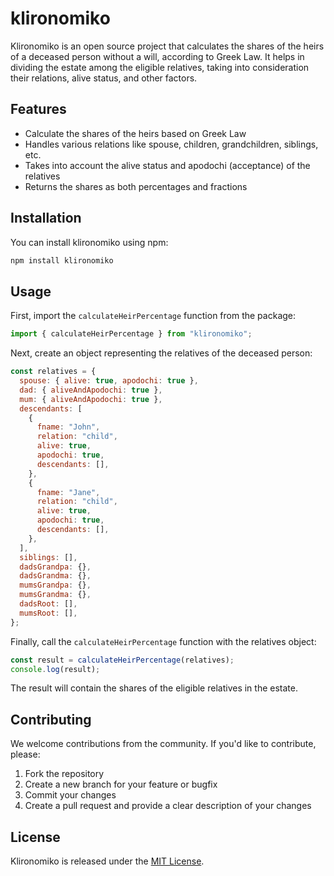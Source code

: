 # klironomiko

Klironomiko is an open source project that calculates the shares of the heirs of a deceased person without a will, according to Greek Law. It helps in dividing the estate among the eligible relatives, taking into consideration their relations, alive status, and other factors.

## Features

- Calculate the shares of the heirs based on Greek Law
- Handles various relations like spouse, children, grandchildren, siblings, etc.
- Takes into account the alive status and apodochi (acceptance) of the relatives
- Returns the shares as both percentages and fractions

## Installation

You can install klironomiko using npm:

```bash
npm install klironomiko
```

## Usage

First, import the `calculateHeirPercentage` function from the package:

```javascript
import { calculateHeirPercentage } from "klironomiko";
```

Next, create an object representing the relatives of the deceased person:

```javascript
const relatives = {
  spouse: { alive: true, apodochi: true },
  dad: { aliveAndApodochi: true },
  mum: { aliveAndApodochi: true },
  descendants: [
    {
      fname: "John",
      relation: "child",
      alive: true,
      apodochi: true,
      descendants: [],
    },
    {
      fname: "Jane",
      relation: "child",
      alive: true,
      apodochi: true,
      descendants: [],
    },
  ],
  siblings: [],
  dadsGrandpa: {},
  dadsGrandma: {},
  mumsGrandpa: {},
  mumsGrandma: {},
  dadsRoot: [],
  mumsRoot: [],
};
```

Finally, call the `calculateHeirPercentage` function with the relatives object:

```javascript
const result = calculateHeirPercentage(relatives);
console.log(result);
```

The result will contain the shares of the eligible relatives in the estate.

## Contributing

We welcome contributions from the community. If you'd like to contribute, please:

1. Fork the repository
2. Create a new branch for your feature or bugfix
3. Commit your changes
4. Create a pull request and provide a clear description of your changes

## License

Klironomiko is released under the [MIT License](LICENSE).
